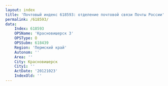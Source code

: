 ```yaml
---
layout: index
title: 'Почтовый индекс 618593: отделение почтовой связи Почты России'
permalink: /618593/
data:
    Index: 618593
    OPSName: 'Красновишерск 3'
    OPSType: О
    OPSSubm: 618439
    Region: 'Пермский край'
    Autonom: ''
    Area: ''
    City: Красновишерск
    City1: ''
    ActDate: '20121023'
    IndexOld: ''
---
```

